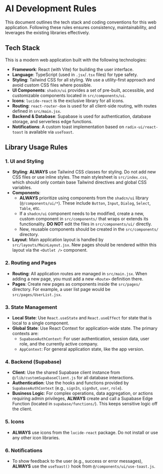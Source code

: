 # AI Development Rules

This document outlines the tech stack and coding conventions for this web application. Following these rules ensures consistency, maintainability, and leverages the existing libraries effectively.

## Tech Stack

This is a modern web application built with the following technologies:

-   **Framework**: React (with Vite) for building the user interface.
-   **Language**: TypeScript (used in `.jsx`/`.tsx` files) for type safety.
-   **Styling**: Tailwind CSS for all styling. We use a utility-first approach and avoid custom CSS files where possible.
-   **UI Components**: `shadcn/ui` provides a set of pre-built, accessible, and customizable components located in `src/components/ui`.
-   **Icons**: `lucide-react` is the exclusive library for all icons.
-   **Routing**: `react-router-dom` is used for all client-side routing, with routes defined in `src/main.jsx`.
-   **Backend & Database**: Supabase is used for authentication, database storage, and serverless edge functions.
-   **Notifications**: A custom toast implementation based on `radix-ui/react-toast` is available via `useToast`.

## Library Usage Rules

### 1. UI and Styling

-   **Styling**: **ALWAYS** use Tailwind CSS classes for styling. Do not add new CSS files or use inline styles. The main stylesheet is `src/index.css`, which should only contain base Tailwind directives and global CSS variables.
-   **Components**:
    -   **ALWAYS** prioritize using components from the `shadcn/ui` library (`@/components/ui/*`). These include `Button`, `Input`, `Dialog`, `Select`, `Table`, etc.
    -   If a `shadcn/ui` component needs to be modified, create a new, custom component in `src/components/` that wraps or extends its functionality. **DO NOT** edit the files in `src/components/ui/` directly.
    -   New, reusable components should be created in the `src/components/` directory.
-   **Layout**: Main application layout is handled by `src/layouts/MainLayout.jsx`. New pages should be rendered within this layout via the `<Outlet />` component.

### 2. Routing and Pages

-   **Routing**: All application routes are managed in `src/main.jsx`. When adding a new page, you must add a new `<Route>` definition there.
-   **Pages**: Create new pages as components inside the `src/pages/` directory. For example, a user list page would be `src/pages/UserList.jsx`.

### 3. State Management

-   **Local State**: Use `React.useState` and `React.useEffect` for state that is local to a single component.
-   **Global State**: Use React Context for application-wide state. The primary contexts are:
    -   `SupabaseAuthContext`: For user authentication, session data, user role, and the currently active company.
    -   `AppContext`: For general application state, like the app version.

### 4. Backend (Supabase)

-   **Client**: Use the shared Supabase client instance from `@/lib/customSupabaseClient.js` for all database interactions.
-   **Authentication**: Use the hooks and functions provided by `SupabaseAuthContext` (e.g., `signIn`, `signOut`, `user`, `role`).
-   **Business Logic**: For complex operations, data aggregation, or actions requiring admin privileges, **ALWAYS** create and call a Supabase Edge Function (located in `supabase/functions/`). This keeps sensitive logic off the client.

### 5. Icons

-   **ALWAYS** use icons from the `lucide-react` package. Do not install or use any other icon libraries.

### 6. Notifications

-   To show feedback to the user (e.g., success or error messages), **ALWAYS** use the `useToast()` hook from `@/components/ui/use-toast.js`.